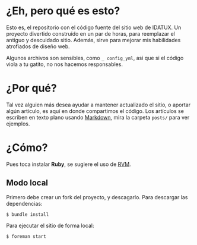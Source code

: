 
¿Eh, pero qué es esto?
======================

Esto es, el repositorio con el código fuente del sitio web de IDATUX. Un proyecto divertido construído en un par de horas, para reemplazar el antiguo y descuidado sitio. Además, sirve para mejorar mis habilidades atrofiados de diseño web.

Algunos archivos son sensibles, como `_ config_yml`, asi que si el código viola a tu gatito, no nos hacemos responsables.

¿Por qué?
=========

Tal vez alguien más desea ayudar a mantener actualizado el sitio, o aportar algún artículo, es aquí en donde compartimos el código.
Los artículos se escriben en texto plano usando [Markdown](http://daringfireball.net/projects/markdown/syntax/), mira la carpeta `posts/` para ver ejemplos.

¿Cómo?
======

Pues toca instalar **Ruby**, se sugiere el uso de [RVM](http://beginrescueend.com/).

Modo local
----------

Primero debe crear un fork del proyecto, y descagarlo.
Para descargar las dependencias:

    $ bundle install


Para ejecutar el sitio de forma local:

    $ foreman start

